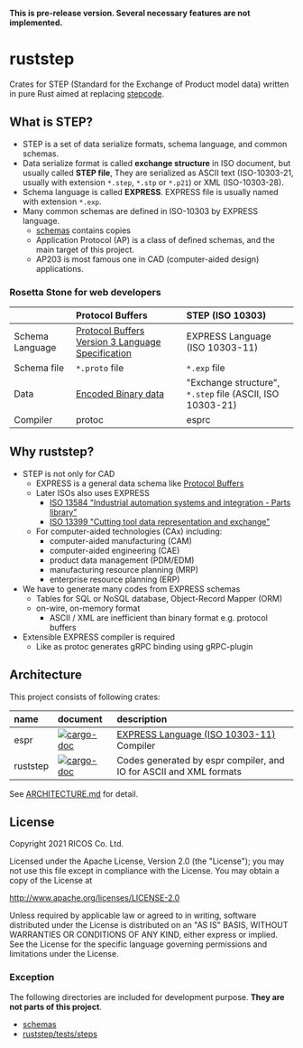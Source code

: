 **This is pre-release version. Several necessary features are not implemented.**

ruststep
=========

Crates for STEP (Standard for the Exchange of Product model data) written in pure Rust
aimed at replacing [stepcode](https://github.com/stepcode/stepcode).

What is STEP?
--------------

- STEP is a set of data serialize formats, schema language, and common schemas.
- Data serialize format is called **exchange structure** in ISO document, but usually called **STEP file**,
  They are serialized as ASCII text (ISO-10303-21, usually with extension `*.step`, `*.stp` or `*.p21`) or XML (ISO-10303-28).
- Schema language is called **EXPRESS**. EXPRESS file is usually named with extension `*.exp`.
- Many common schemas are defined in ISO-10303 by EXPRESS language.
  - [schemas](./schemas) contains copies
  - Application Protocol (AP) is a class of defined schemas, and the main target of this project.
  - AP203 is most famous one in CAD (computer-aided design) applications.

### Rosetta Stone for web developers

|                 | Protocol Buffers                                           | STEP (ISO 10303)                                         |
|:----------------|:-----------------------------------------------------------|:---------------------------------------------------------|
| Schema Language | [Protocol Buffers Version 3 Language Specification][pbspec]| EXPRESS Language (ISO 10303-11)                          |
| Schema file     | `*.proto` file                                             | `*.exp` file                                             |
| Data            | [Encoded Binary data][pbencoding]                          | "Exchange structure", `*.step` file (ASCII, ISO 10303-21)|
| Compiler        | protoc                                                     | esprc                                                    |

[pbspec]: https://developers.google.com/protocol-buffers/docs/reference/proto3-spec
[pbencoding]: https://developers.google.com/protocol-buffers/docs/encoding

Why ruststep?
--------------

- STEP is not only for CAD
  - EXPRESS is a general data schema like [Protocol Buffers](pbspec)
  - Later ISOs also uses EXPRESS
    - [ISO 13584 "Industrial automation systems and integration - Parts library"](https://www.iso.org/standard/43423.html)
    - [ISO 13399 "Cutting tool data representation and exchange"](https://www.iso.org/standard/36757.html)
  - For computer-aided technologies (CAx) including:
    - computer-aided manufacturing (CAM)
    - computer-aided engineering (CAE)
    - product data management (PDM/EDM)
    - manufacturing resource planning (MRP)
    - enterprise resource planning (ERP)
- We have to generate many codes from EXPRESS schemas
  - Tables for SQL or NoSQL database, Object-Record Mapper (ORM)
  - on-wire, on-memory format
    - ASCII / XML are inefficient than binary format e.g. protocol buffers
- Extensible EXPRESS compiler is required
  - Like as protoc generates gRPC binding using gRPC-plugin

Architecture
-------------

This project consists of following crates:

| name         | document                                                                    | description                                                        |
|:-------------|:----------------------------------------------------------------------------|:-------------------------------------------------------------------|
| espr         | [![cargo-doc](https://badgen.net/badge/espr/master/blue)][espr-doc]         | [EXPRESS Language (ISO 10303-11)][EXPRESS] Compiler                |
| ruststep     | [![cargo-doc](https://badgen.net/badge/ruststep/master/blue)][ruststep-doc] | Codes generated by espr compiler, and IO for ASCII and XML formats |

[espr-doc]: https://ricosjp.github.io/ruststep/espr/index.html
[ruststep-doc]: https://ricosjp.github.io/ruststep/ruststep/index.html
[EXPRESS]: https://www.iso.org/standard/38047.html

See [ARCHITECTURE.md](./ARCHITECTURE.md) for detail.

License
--------
Copyright 2021 RICOS Co. Ltd.

Licensed under the Apache License, Version 2.0 (the "License");
you may not use this file except in compliance with the License.
You may obtain a copy of the License at

http://www.apache.org/licenses/LICENSE-2.0

Unless required by applicable law or agreed to in writing, software
distributed under the License is distributed on an "AS IS" BASIS,
WITHOUT WARRANTIES OR CONDITIONS OF ANY KIND, either express or implied.
See the License for the specific language governing permissions and
limitations under the License.

### Exception

The following directories are included for development purpose.
**They are not parts of this project**.

- [schemas](./schemas)
- [ruststep/tests/steps](./ruststep/tests/steps)
